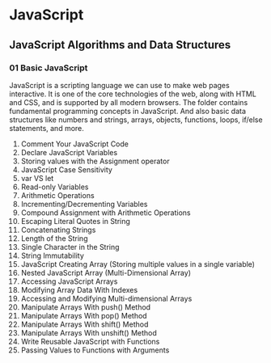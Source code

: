 # JavaScript

## JavaScript Algorithms and Data Structures

### **01 Basic JavaScript**

JavaScript is a scripting language we can use to make web pages interactive. It is one of the core technologies of the web, along with HTML and CSS, and is supported by all modern browsers.
The folder contains fundamental programming concepts in JavaScript. And also basic data structures like numbers and strings, arrays, objects, functions, loops, if/else statements, and more.

1. Comment Your JavaScript Code
2. Declare JavaScript Variables
3. Storing values with the Assignment operator
4. JavaScript Case Sensitivity
5. var VS let
6. Read-only Variables
7. Arithmetic Operations
8. Incrementing/Decrementing Variables
9. Compound Assignment with Arithmetic Operations
10. Escaping Literal Quotes in String
11. Concatenating Strings
12. Length of the String
13. Single Character in the String
14. String Immutability
15. JavaScript Creating Array (Storing multiple values in a single variable)
16. Nested JavaScript Array (Multi-Dimensional Array)
17. Accessing JavaScript Arrays
18. Modifying Array Data With Indexes
19. Accessing and Modifying Multi-dimensional Arrays
20. Manipulate Arrays With push() Method
21. Manipulate Arrays With pop() Method
22. Manipulate Arrays With shift() Method
23. Manipulate Arrays With unshift() Method
24. Write Reusable JavaScript with Functions
25. Passing Values to Functions with Arguments
